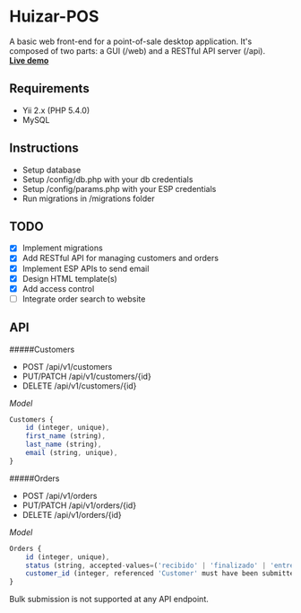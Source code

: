 Huizar-POS
============================

A basic web front-end for a point-of-sale desktop application.
It's composed of two parts: a GUI (/web) and a RESTful API server (/api).
<br>[**Live demo**](http://www.azulacero.mx/demos/huizar-pos/web/)

Requirements
------------
* Yii 2.x (PHP 5.4.0)
* MySQL

Instructions
------------
* Setup database
* Setup /config/db.php with your db credentials
* Setup /config/params.php with your ESP credentials
* Run migrations in /migrations folder

TODO
----

- [x] Implement migrations
- [x] Add RESTful API for managing customers and orders
- [x] Implement ESP APIs to send email
- [x] Design HTML template(s)
- [x] Add access control
- [ ] Integrate order search to website

API
----
#####Customers
* POST /api/v1/customers
* PUT/PATCH /api/v1/customers/{id}
* DELETE /api/v1/customers/{id}

_Model_
```js
Customers {
    id (integer, unique),
    first_name (string),
    last_name (string),
    email (string, unique),
}
```

#####Orders
* POST /api/v1/orders
* PUT/PATCH /api/v1/orders/{id}
* DELETE /api/v1/orders/{id}

_Model_
```js
Orders {
    id (integer, unique),
    status (string, accepted-values=('recibido' | 'finalizado' | 'entregado'), case-sensitive),
    customer_id (integer, referenced 'Customer' must have been submitted),
}
```

Bulk submission is not supported at any API endpoint.